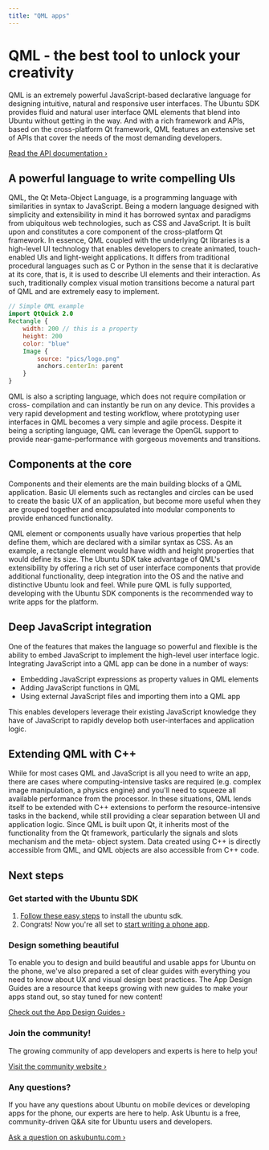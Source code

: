 ```yaml
---
title: "QML apps"
---
```


# QML - the best tool to unlock your creativity

QML is an extremely powerful JavaScript-based declarative language for designing intuitive, natural and responsive user interfaces.  The Ubuntu SDK provides fluid and natural user interface QML elements that blend into Ubuntu without getting in the way. And with a rich framework and APIs, based on the cross-platform Qt framework, QML features an extensive set of APIs that cover the needs of the most demanding developers.

[Read the API documentation&nbsp;&rsaquo;](https://developer.ubuntu.com/api/qml/)

## A powerful language to write compelling UIs

QML, the Qt Meta-Object Language, is a programming language with similarities
in syntax to JavaScript. Being a modern language designed with simplicity and
extensibility in mind it has borrowed syntax and paradigms from ubiquitous web
technologies, such as CSS and JavaScript. It is built upon and constitutes a
core component of the cross-platform Qt framework. In essence, QML coupled
with the underlying Qt libraries is a high-level UI technology that enables
developers to create animated, touch-enabled UIs and light-weight
applications. It differs from traditional procedural languages such as C or
Python in the sense that it is declarative at its core, that is, it is used to
describe UI elements and their interaction. As such, traditionally complex
visual motion transitions become a natural part of QML and are extremely easy
to implement.

``` qml
// Simple QML example
import QtQuick 2.0
Rectangle {
    width: 200 // this is a property
    height: 200
    color: "blue"
    Image {
        source: "pics/logo.png"
        anchors.centerIn: parent
    }
}
```

QML is also a scripting language, which does not require compilation or cross-
compilation and can instantly be run on any device. This provides a very rapid
development and testing workflow, where prototyping user interfaces in QML
becomes a very simple and agile process. Despite it being a scripting
language, QML can leverage the OpenGL support to provide near-game-performance
with gorgeous movements and transitions.


## Components at the core

Components and their elements are the main building blocks of a QML
application. Basic UI elements such as rectangles and circles can be used to
create the basic UX of an application, but become more useful when they are
grouped together and encapsulated into modular components to provide enhanced
functionality.

QML element or components usually have various properties that help define
them, which are declared with a similar syntax as CSS. As an example, a
rectangle element would have width and height properties that would define its
size. The Ubuntu SDK take advantage of QML's extensibility by offering a rich
set of user interface components that provide additional functionality, deep
integration into the OS and the native and distinctive Ubuntu look and feel.
While pure QML is fully supported, developing with the Ubuntu SDK components
is the recommended way to write apps for the platform.



## Deep JavaScript integration

One of the features that makes the language so powerful and flexible is the
ability to embed JavaScript to implement the high-level user interface logic.
Integrating JavaScript into a QML app can be done in a number of ways:

  * Embedding JavaScript expressions as property values in QML elements
  * Adding JavaScript functions in QML
  * Using external JavaScript files and importing them into a QML app

This enables developers leverage their existing JavaScript knowledge they have
of JavaScript to rapidly develop both user-interfaces and application logic.


## Extending QML with C++

While for most cases QML and JavaScript is all you need to write an app, there
are cases where computing-intensive tasks are required (e.g. complex image
manipulation, a physics engine) and you'll need to squeeze all available
performance from the processor. In these situations, QML lends itself to be
extended with C++ extensions to perform the resource-intensive tasks in the
backend, while still providing a clear separation between UI and application
logic. Since QML is built upon Qt, it inherits most of the functionality from
the Qt framework, particularly the signals and slots mechanism and the meta-
object system. Data created using C++ is directly accessible from QML, and QML
objects are also accessible from C++ code.


## Next steps

### Get started with the Ubuntu SDK

  1. [Follow these easy steps](../../platform/sdk/installing-the-sdk.md) to install the ubuntu sdk.
  2. Congrats! Now you're all set to [start writing a phone app](tutorials/building-your-first-qml-app.md).

### Design something beautiful

To enable you to design and build beautiful and usable apps for Ubuntu on the
phone, we've also prepared a set of clear guides with everything you need to
know about UX and visual design best practices. The App Design Guides are a
resource that keeps growing with new guides to make your apps stand out, so
stay tuned for new content!

[Check out the App Design Guides&nbsp;&rsaquo;](http://design.ubuntu.com/apps)

### Join the community!

The growing community of app developers and experts is here to
help you!

[Visit the community website&nbsp;&rsaquo;](http://community.ubuntu.com)

### Any questions?

If you have any questions about Ubuntu on mobile devices or developing apps for the phone, our experts are here to help. Ask Ubuntu is a free, community-driven Q&A site for Ubuntu users and developers.

[Ask a question on askubuntu.com&nbsp;&rsaquo;](http://www.askubuntu.com/questions/ask?tags=mobile,application-development)
